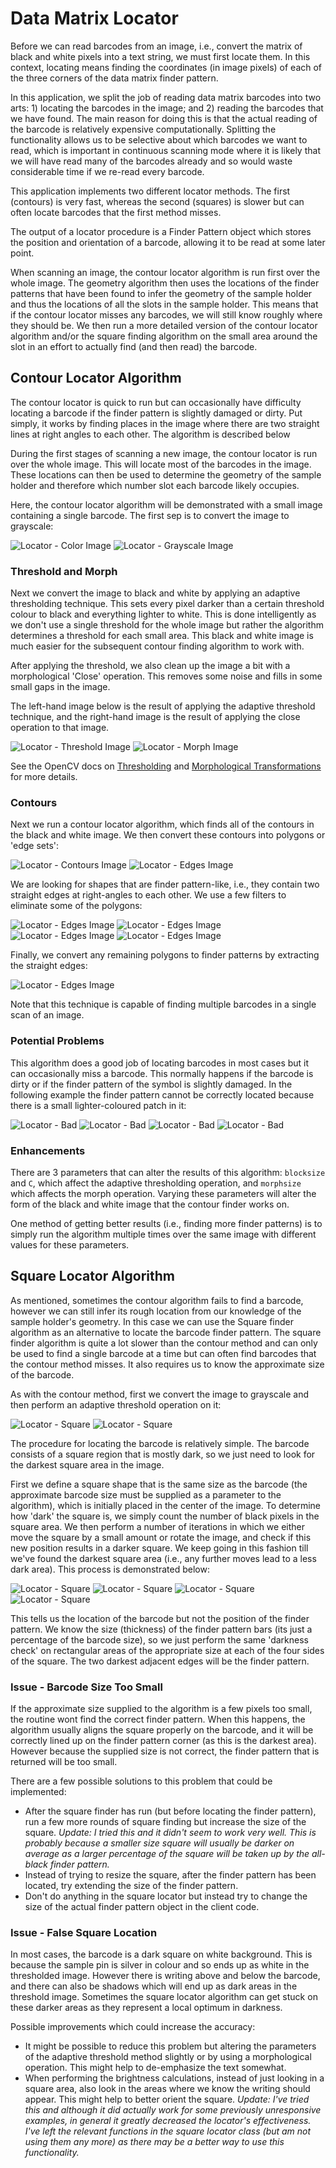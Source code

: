 Data Matrix Locator
===================
Before we can read barcodes from an image, i.e., convert the matrix of black and white pixels into a text string, we must first locate them. In this context, locating means finding the coordinates (in image pixels) of each of the three corners of the data matrix finder pattern. 

In this application, we split the job of reading data matrix barcodes into two arts: 1) locating the barcodes in the image; and 2) reading the barcodes that we have found. The main reason for doing this is that the actual reading of the barcode is relatively expensive computationally. Splitting the functionality allows us to be selective about which barcodes we want to read, which is important in continuous scanning mode where it is likely that we will have read many of the barcodes already and so would waste considerable time if we re-read every barcode.

This application implements two different locator methods. The first (contours) is very fast, whereas the second (squares) is slower but can often locate barcodes that the first method misses.

The output of a locator procedure is a Finder Pattern object which stores the position and orientation of a barcode, allowing it to be read at some later point.

When scanning an image, the contour locator algorithm is run first over the whole image. The geometry algorithm then uses the locations of the finder patterns that have been found to infer the geometry of the sample holder and thus the locations of all the slots in the sample holder. This means that if the contour locator misses any barcodes, we will still know roughly where they should be. We then run a more detailed version of the contour locator algorithm and/or the square finding algorithm on the small area around the slot in an effort to actually find (and then read) the barcode. 

Contour Locator Algorithm
-------------------------
The contour locator is quick to run but can occasionally have difficulty locating a barcode if the finder pattern is slightly damaged or dirty. Put simply, it works by finding places in the image where there are two straight lines at right angles to each other. The algorithm is described below

During the first stages of scanning a new image, the contour locator is run over the whole image. This will locate most of the barcodes in the image. These locations can then be used to determine the geometry of the sample holder and therefore which number slot each barcode likely occupies.

Here, the contour locator algorithm will be demonstrated with a small image containing a single barcode. The first sep is to convert the image to grayscale:

![Locator - Color Image](img/locator/1-color.jpg) ![Locator - Grayscale Image](img/locator/2-gray.jpg)

### Threshold and Morph

Next we convert the image to black and white by applying an adaptive thresholding technique. This sets every pixel darker than a certain threshold colour to black and everything lighter to white. This is done intelligently as we don't use a single threshold for the whole image but rather the algorithm determines a threshold for each small area.  This black and white image is much easier for the subsequent contour finding algorithm to work with.

After applying the threshold, we also clean up the image a bit with a morphological 'Close' operation. This removes some noise and fills in some small gaps in the image.

The left-hand image below is the result of applying the adaptive threshold technique, and the right-hand image is the result of applying the close operation to that image.

![Locator - Threshold Image](img/locator/3-thresh.jpg) ![Locator - Morph Image](img/locator/4-morph.jpg)

See the OpenCV docs on [Thresholding](http://opencv-python-tutroals.readthedocs.io/en/latest/py_tutorials/py_imgproc/py_thresholding/py_thresholding.html) and [Morphological Transformations](http://opencv-python-tutroals.readthedocs.io/en/latest/py_tutorials/py_imgproc/py_morphological_ops/py_morphological_ops.html) for more details.


### Contours
Next we run a contour locator algorithm, which finds all of the contours in the black and white image. We then convert these contours into polygons or 'edge sets':

![Locator - Contours Image](img/locator/5-contour.jpg) ![Locator - Edges Image](img/locator/6-edge.jpg)

We are looking for shapes that are finder pattern-like, i.e., they contain two straight edges at right-angles to each other. We use a few filters to eliminate some of the polygons:

![Locator - Edges Image](img/locator/7-edge.jpg) ![Locator - Edges Image](img/locator/8-edge.jpg) ![Locator - Edges Image](img/locator/7-edge.jpg) ![Locator - Edges Image](img/locator/10-edge.jpg)

Finally, we convert any remaining polygons to finder patterns by extracting the straight edges:

![Locator - Edges Image](img/locator/11-fp.jpg)

Note that this technique is capable of finding multiple barcodes in a single scan of an image.


### Potential Problems
This algorithm does a good job of locating barcodes in most cases but it can occasionally miss a barcode. This normally happens if the barcode is dirty or if the finder pattern of the symbol is slightly damaged. In the following example the finder pattern cannot be correctly located because there is a small lighter-coloured patch in it: 

![Locator - Bad](img/locator/12-color-bad.jpg) ![Locator - Bad](img/locator/13-morph-bad.jpg) ![Locator - Bad](img/locator/14-edge-bad.jpg) ![Locator - Bad](img/locator/15-edge-bad.jpg)


### Enhancements
There are 3 parameters that can alter the results of this algorithm: `blocksize` and `C`, which affect the adaptive thresholding operation, and `morphsize` which affects the morph operation. Varying these parameters will alter the form of the black and white image that the contour finder works on.

One method of getting better results (i.e., finding more finder patterns) is to simply run the algorithm multiple times over the same image with different values for these parameters.


Square Locator Algorithm
------------------------
As mentioned, sometimes the contour algorithm fails to find a barcode, however we can still infer its rough location from our knowledge of the sample holder's geometry. In this case we can use the Square finder algorithm as an alternative to locate the barcode finder pattern. The square finder algorithm is quite a lot slower than the contour method and can only be used to find a single barcode at a time but can often find barcodes that the contour method misses. It also requires us to know the approximate size of the barcode.

As with the contour method, first we convert the image to grayscale and then perform an adaptive threshold operation on it:

![Locator - Square](img/locator/16-square-color.jpg) ![Locator - Square](img/locator/17-square-thresh.jpg)

The procedure for locating the barcode is relatively simple. The barcode consists of a square region that is mostly dark, so we just need to look for the darkest square area in the image. 

First we define a square shape that is the same size as the barcode (the approximate barcode size must be supplied as a parameter to the algorithm), which is initially placed in the center of the image. To determine how 'dark' the square is, we simply count the number of black pixels in the square area. We then perform a number of iterations in which we either move the square by a small amount or rotate the image, and check if this new position results in a darker square. We keep going in this fashion till we've found the darkest square area (i.e., any further moves lead to a less dark area). This process is demonstrated below:

![Locator - Square](img/locator/18-square-1.jpg) ![Locator - Square](img/locator/19-square-2.jpg) ![Locator - Square](img/locator/20-square-3.jpg) ![Locator - Square](img/locator/21-square-4.jpg)

This tells us the location of the barcode but not the position of the finder pattern. We know the size (thickness) of the finder pattern bars (its just a percentage of the barcode size), so we just perform the same 'darkness check' on rectangular areas of the appropriate size at each of the four sides of the square. The two darkest adjacent edges will be the finder pattern.


### Issue - Barcode Size Too Small
If the approximate size supplied to the algorithm is a few pixels too small, the routine wont find the correct finder pattern. When this happens, the algorithm usually aligns the square properly on the barcode, and it will be correctly lined up on the finder pattern corner (as this is the darkest area). However because the supplied size is not correct, the finder pattern that is returned will be too small.

There are a few possible solutions to this problem that could be implemented:

 * After the square finder has run (but before locating the finder pattern), run a few more rounds of square finding but increase the size of the square. _Update: I tried this and it didn't seem to work very well. This is probably because a smaller size square will usually be darker on average as a larger percentage of the square will be taken up by the all-black finder pattern._
 * Instead of trying to resize the square, after the finder pattern has been located, try extending the size of the finder pattern.
 * Don't do anything in the square locator but instead try to change the size of the actual finder pattern object in the client code.
 

### Issue - False Square Location
In most cases, the barcode is a dark square on white background. This is because the sample pin is silver in colour and so ends up as white in the thresholded image. However there is writing above and below the barcode, and there can also be shadows which will end up as dark areas in the threshold image. Sometimes the square locator algorithm can get stuck on these darker areas as they represent a local optimum in darkness. 

Possible improvements which could increase the accuracy:

 * It might be possible to reduce this problem but altering the parameters of the adaptive threshold method slightly or by using a morphological operation. This might help to de-emphasize the text somewhat.
 * When performing the brightness calculations, instead of just looking in a square area, also look in the areas where we know the writing should appear. This might help to better orient the square. _Update: I've tried this and although it did actually work for some previously unresponsive examples, in general it greatly decreased the locator's effectiveness. I've left the relevant functions in the square locator class (but am not using them any more) as there may be a better way to use this functionality._

